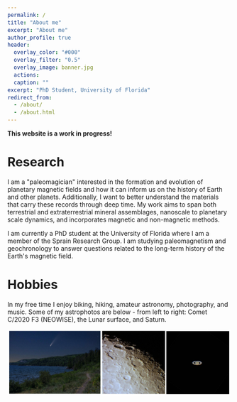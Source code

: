```yaml
---
permalink: /
title: "About me"
excerpt: "About me"
author_profile: true
header:
  overlay_color: "#000"
  overlay_filter: "0.5"
  overlay_image: banner.jpg
  actions:
  caption: ""
excerpt: "PhD Student, University of Florida"
redirect_from: 
  - /about/
  - /about.html
---
```


**This website is a work in progress!** 

Research
======
I am a "paleomagician" interested in the formation and evolution of planetary magnetic fields and how it can inform us on the history of Earth and other planets. Additionally, I want to better understand the materials that carry these records through deep time. My work aims to span both terrestrial and extraterrestrial mineral assemblages, nanoscale to planetary scale dynamics, and incorporates magnetic and non-magnetic methods.

I am currently a PhD student at the University of Florida where I am a member of the Sprain Research Group. I am studying paleomagnetism and geochronology to answer questions related to the long-term history of the Earth's magnetic field.

Hobbies
======
In my free time I enjoy biking, hiking, amateur astronomy, photography, and music.
Some of my astrophotos are below - from left to right: Comet C/2020 F3 (NEOWISE), the Lunar surface, and Saturn.
<html>
<body>
<center><img src="images/Astrophotos-small.png" alt="" /></center>
</body>
</html>
